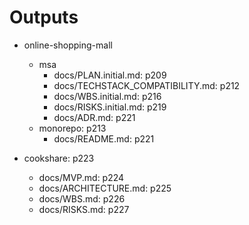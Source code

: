# Outputs
- online-shopping-mall
  - msa
    - docs/PLAN.initial.md: p209
    - docs/TECHSTACK_COMPATIBILITY.md: p212
    - docs/WBS.initial.md: p216
    - docs/RISKS.initial.md: p219
    - docs/ADR.md: p221
  - monorepo: p213
    - docs/README.md: p221 

- cookshare: p223  
  - docs/MVP.md: p224
  - docs/ARCHITECTURE.md: p225
  - docs/WBS.md: p226
  - docs/RISKS.md: p227
